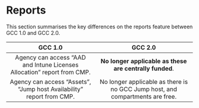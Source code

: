 # Reports

This section summarises the key differences on the reports feature between GCC 1.0 and GCC 2.0.

| GCC 1.0 | GCC 2.0 |
| :-------------: |:-------------:|
|Agency can access “AAD and Intune Licenses Allocation” report from CMP.|**No longer applicable as these are centrally funded**.|
|Agency can access “Assets”, “Jump host Availability” report from CMP.|No longer applicable as there is no GCC Jump host, and compartments are free.|
